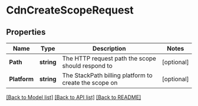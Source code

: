 # CdnCreateScopeRequest

## Properties

Name | Type | Description | Notes
------------ | ------------- | ------------- | -------------
**Path** | **string** | The HTTP request path the scope should respond to | [optional] 
**Platform** | **string** | The StackPath billing platform to create the scope on | [optional] 

[[Back to Model list]](../README.md#documentation-for-models) [[Back to API list]](../README.md#documentation-for-api-endpoints) [[Back to README]](../README.md)


